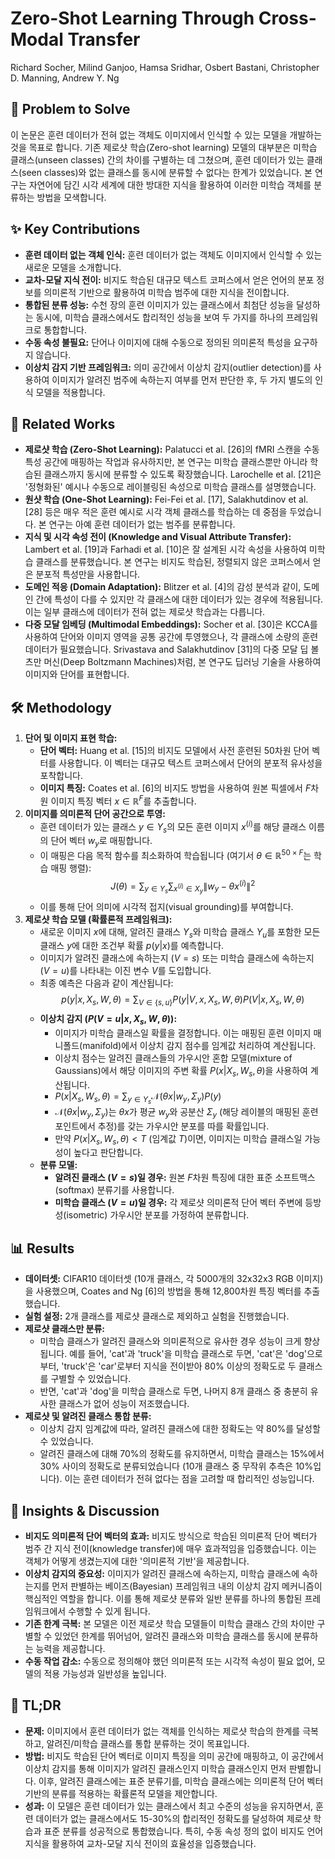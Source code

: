 # Zero-Shot Learning Through Cross-Modal Transfer

Richard Socher, Milind Ganjoo, Hamsa Sridhar, Osbert Bastani, Christopher D. Manning, Andrew Y. Ng

## 🧩 Problem to Solve

이 논문은 훈련 데이터가 전혀 없는 객체도 이미지에서 인식할 수 있는 모델을 개발하는 것을 목표로 합니다. 기존 제로샷 학습(Zero-shot learning) 모델의 대부분은 미학습 클래스(unseen classes) 간의 차이를 구별하는 데 그쳤으며, 훈련 데이터가 있는 클래스(seen classes)와 없는 클래스를 동시에 분류할 수 없다는 한계가 있었습니다. 본 연구는 자연어에 담긴 시각 세계에 대한 방대한 지식을 활용하여 이러한 미학습 객체를 분류하는 방법을 모색합니다.

## ✨ Key Contributions

- **훈련 데이터 없는 객체 인식:** 훈련 데이터가 없는 객체도 이미지에서 인식할 수 있는 새로운 모델을 소개합니다.
- **교차-모달 지식 전이:** 비지도 학습된 대규모 텍스트 코퍼스에서 얻은 언어의 분포 정보를 의미론적 기반으로 활용하여 미학습 범주에 대한 지식을 전이합니다.
- **통합된 분류 성능:** 수천 장의 훈련 이미지가 있는 클래스에서 최첨단 성능을 달성하는 동시에, 미학습 클래스에서도 합리적인 성능을 보여 두 가지를 하나의 프레임워크로 통합합니다.
- **수동 속성 불필요:** 단어나 이미지에 대해 수동으로 정의된 의미론적 특성을 요구하지 않습니다.
- **이상치 감지 기반 프레임워크:** 의미 공간에서 이상치 감지(outlier detection)를 사용하여 이미지가 알려진 범주에 속하는지 여부를 먼저 판단한 후, 두 가지 별도의 인식 모델을 적용합니다.

## 📎 Related Works

- **제로샷 학습 (Zero-Shot Learning):** Palatucci et al. [26]의 fMRI 스캔을 수동 특성 공간에 매핑하는 작업과 유사하지만, 본 연구는 미학습 클래스뿐만 아니라 학습된 클래스까지 동시에 분류할 수 있도록 확장했습니다. Larochelle et al. [21]은 '정형화된' 예시나 수동으로 레이블링된 속성으로 미학습 클래스를 설명했습니다.
- **원샷 학습 (One-Shot Learning):** Fei-Fei et al. [17], Salakhutdinov et al. [28] 등은 매우 적은 훈련 예시로 시각 객체 클래스를 학습하는 데 중점을 두었습니다. 본 연구는 아예 훈련 데이터가 없는 범주를 분류합니다.
- **지식 및 시각 속성 전이 (Knowledge and Visual Attribute Transfer):** Lambert et al. [19]과 Farhadi et al. [10]은 잘 설계된 시각 속성을 사용하여 미학습 클래스를 분류했습니다. 본 연구는 비지도 학습된, 정렬되지 않은 코퍼스에서 얻은 분포적 특성만을 사용합니다.
- **도메인 적응 (Domain Adaptation):** Blitzer et al. [4]의 감성 분석과 같이, 도메인 간에 특성이 다를 수 있지만 각 클래스에 대한 데이터가 있는 경우에 적용됩니다. 이는 일부 클래스에 데이터가 전혀 없는 제로샷 학습과는 다릅니다.
- **다중 모달 임베딩 (Multimodal Embeddings):** Socher et al. [30]은 KCCA를 사용하여 단어와 이미지 영역을 공통 공간에 투영했으나, 각 클래스에 소량의 훈련 데이터가 필요했습니다. Srivastava and Salakhutdinov [31]의 다중 모달 딥 볼츠만 머신(Deep Boltzmann Machines)처럼, 본 연구도 딥러닝 기술을 사용하여 이미지와 단어를 표현합니다.

## 🛠️ Methodology

1. **단어 및 이미지 표현 학습:**
   - **단어 벡터:** Huang et al. [15]의 비지도 모델에서 사전 훈련된 50차원 단어 벡터를 사용합니다. 이 벡터는 대규모 텍스트 코퍼스에서 단어의 분포적 유사성을 포착합니다.
   - **이미지 특징:** Coates et al. [6]의 비지도 방법을 사용하여 원본 픽셀에서 $F$차원 이미지 특징 벡터 $x \in \mathbb{R}^F$를 추출합니다.
2. **이미지를 의미론적 단어 공간으로 투영:**
   - 훈련 데이터가 있는 클래스 $y \in Y_s$의 모든 훈련 이미지 $x^{(i)}$를 해당 클래스 이름의 단어 벡터 $w_y$로 매핑합니다.
   - 이 매핑은 다음 목적 함수를 최소화하여 학습됩니다 (여기서 $\theta \in \mathbb{R}^{50 \times F}$는 학습 매핑 행렬):
     $$J(\theta) = \sum_{y \in Y_s} \sum_{x^{(i)} \in X_y} \|w_y - \theta x^{(i)}\|^2$$
   - 이를 통해 단어 의미에 시각적 접지(visual grounding)를 부여합니다.
3. **제로샷 학습 모델 (확률론적 프레임워크):**
   - 새로운 이미지 $x$에 대해, 알려진 클래스 $Y_s$와 미학습 클래스 $Y_u$를 포함한 모든 클래스 $y$에 대한 조건부 확률 $p(y|x)$를 예측합니다.
   - 이미지가 알려진 클래스에 속하는지 ($V=s$) 또는 미학습 클래스에 속하는지 ($V=u$)를 나타내는 이진 변수 $V$를 도입합니다.
   - 최종 예측은 다음과 같이 계산됩니다:
     $$p(y|x, X_s, W, \theta) = \sum_{V \in \{s,u\}} P(y|V,x,X_s,W,\theta)P(V|x,X_s,W,\theta)$$
   - **이상치 감지 ($P(V=u|x,X_s,W,\theta)$):**
     - 이미지가 미학습 클래스일 확률을 결정합니다. 이는 매핑된 훈련 이미지 매니폴드(manifold)에서 이상치 감지 점수를 임계값 처리하여 계산됩니다.
     - 이상치 점수는 알려진 클래스들의 가우시안 혼합 모델(mixture of Gaussians)에서 해당 이미지의 주변 확률 $P(x|X_s,W_s,\theta)$을 사용하여 계산됩니다.
     - $P(x|X_s,W_s,\theta) = \sum_{y \in Y_s} \mathcal{N}(\theta x|w_y, \Sigma_y)P(y)$
     - $\mathcal{N}(\theta x|w_y, \Sigma_y)$는 $\theta x$가 평균 $w_y$와 공분산 $\Sigma_y$ (해당 레이블의 매핑된 훈련 포인트에서 추정)를 갖는 가우시안 분포를 따를 확률입니다.
     - 만약 $P(x|X_s,W_s,\theta) < T$ (임계값 $T$)이면, 이미지는 미학습 클래스일 가능성이 높다고 판단합니다.
   - **분류 모델:**
     - **알려진 클래스 ($V=s$)일 경우:** 원본 $F$차원 특징에 대한 표준 소프트맥스(softmax) 분류기를 사용합니다.
     - **미학습 클래스 ($V=u$)일 경우:** 각 제로샷 의미론적 단어 벡터 주변에 등방성(isometric) 가우시안 분포를 가정하여 분류합니다.

## 📊 Results

- **데이터셋:** CIFAR10 데이터셋 (10개 클래스, 각 5000개의 32x32x3 RGB 이미지)을 사용했으며, Coates and Ng [6]의 방법을 통해 12,800차원 특징 벡터를 추출했습니다.
- **실험 설정:** 2개 클래스를 제로샷 클래스로 제외하고 실험을 진행했습니다.
- **제로샷 클래스만 분류:**
  - 미학습 클래스가 알려진 클래스와 의미론적으로 유사한 경우 성능이 크게 향상됩니다. 예를 들어, 'cat'과 'truck'을 미학습 클래스로 두면, 'cat'은 'dog'으로부터, 'truck'은 'car'로부터 지식을 전이받아 80% 이상의 정확도로 두 클래스를 구별할 수 있었습니다.
  - 반면, 'cat'과 'dog'을 미학습 클래스로 두면, 나머지 8개 클래스 중 충분히 유사한 클래스가 없어 성능이 저조했습니다.
- **제로샷 및 알려진 클래스 통합 분류:**
  - 이상치 감지 임계값에 따라, 알려진 클래스에 대한 정확도는 약 80%를 달성할 수 있었습니다.
  - 알려진 클래스에 대해 70%의 정확도를 유지하면서, 미학습 클래스는 15%에서 30% 사이의 정확도로 분류되었습니다 (10개 클래스 중 무작위 추측은 10%입니다). 이는 훈련 데이터가 전혀 없다는 점을 고려할 때 합리적인 성능입니다.

## 🧠 Insights & Discussion

- **비지도 의미론적 단어 벡터의 효과:** 비지도 방식으로 학습된 의미론적 단어 벡터가 범주 간 지식 전이(knowledge transfer)에 매우 효과적임을 입증했습니다. 이는 객체가 어떻게 생겼는지에 대한 '의미론적 기반'을 제공합니다.
- **이상치 감지의 중요성:** 이미지가 알려진 클래스에 속하는지, 미학습 클래스에 속하는지를 먼저 판별하는 베이즈(Bayesian) 프레임워크 내의 이상치 감지 메커니즘이 핵심적인 역할을 합니다. 이를 통해 제로샷 분류와 일반 분류를 하나의 통합된 프레임워크에서 수행할 수 있게 됩니다.
- **기존 한계 극복:** 본 모델은 이전 제로샷 학습 모델들이 미학습 클래스 간의 차이만 구별할 수 있었던 한계를 뛰어넘어, 알려진 클래스와 미학습 클래스를 동시에 분류하는 능력을 제공합니다.
- **수동 작업 감소:** 수동으로 정의해야 했던 의미론적 또는 시각적 속성이 필요 없어, 모델의 적용 가능성과 일반성을 높입니다.

## 📌 TL;DR

- **문제:** 이미지에서 훈련 데이터가 없는 객체를 인식하는 제로샷 학습의 한계를 극복하고, 알려진/미학습 클래스를 통합 분류하는 것이 목표입니다.
- **방법:** 비지도 학습된 단어 벡터로 이미지 특징을 의미 공간에 매핑하고, 이 공간에서 이상치 감지를 통해 이미지가 알려진 클래스인지 미학습 클래스인지 먼저 판별합니다. 이후, 알려진 클래스에는 표준 분류기를, 미학습 클래스에는 의미론적 단어 벡터 기반의 분류를 적용하는 확률론적 모델을 제안합니다.
- **성과:** 이 모델은 훈련 데이터가 있는 클래스에서 최고 수준의 성능을 유지하면서, 훈련 데이터가 없는 클래스에서도 15-30%의 합리적인 정확도를 달성하여 제로샷 학습과 표준 분류를 성공적으로 통합했습니다. 특히, 수동 속성 정의 없이 비지도 언어 지식을 활용하여 교차-모달 지식 전이의 효율성을 입증했습니다.
